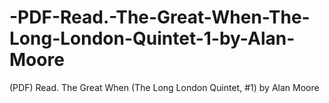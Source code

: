 # -PDF-Read.-The-Great-When-The-Long-London-Quintet-1-by-Alan-Moore
(PDF) Read. The Great When (The Long London Quintet, #1) by Alan             Moore
